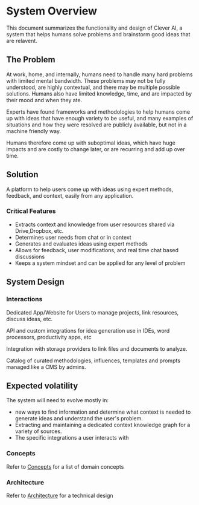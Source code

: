 # System Overview

This document summarizes the functionality and design of Clever AI, a system that helps humans solve problems and
brainstorm good ideas that are relavent.

## The Problem

At work, home, and internally, humans need to handle many hard problems with limited mental bandwidth. These problems
may not be fully understood, are highly contextual, and there may be multiple possible solutions. Humans also have
limited knowledge, time, and are impacted by their mood and when they ate.

Experts have found frameworks and methodologies to help humans come up with ideas that have enough variety to be useful,
and many examples of situations and how they were resolved are publicly available, but not in a machine friendly way.

Humans therefore come up with suboptimal ideas, which have huge impacts and are costly to change later, or are recurring
and add up over time.

## Solution

A platform to help users come up with ideas using expert methods, feedback, and context, easily from any application.

### Critical Features

- Extracts context and knowledge from user resources shared via Drive,Dropbox, etc.
- Determines user needs from chat or in context
- Generates and evaluates ideas using expert methods
- Allows for feedback, user modifications, and real time chat based discussions
- Keeps a system mindset and can be applied for any level of problem

## System Design

### Interactions

Dedicated App/Website for Users to manage projects, link resources, discuss ideas, etc.

API and custom integrations for idea generation use in IDEs, word processors, productivity apps, etc

Integration with storage providers to link files and documents to analyze.

Catalog of curated methodologies, influences, templates and prompts managed like a CMS by admins.

## Expected volatility

The system will need to evolve mostly in:

- new ways to find information and determine what context is needed to generate ideas and understand the user's problem.
- Extracting and maintaining a dedicated context knowledge graph for a variety of sources.
- The specific integrations a user interacts with

### Concepts

Refer to [Concepts](./concepts.md) for a list of domain concepts

### Architecture

Refer to [Architecture](./architecture.md) for a technical design 
